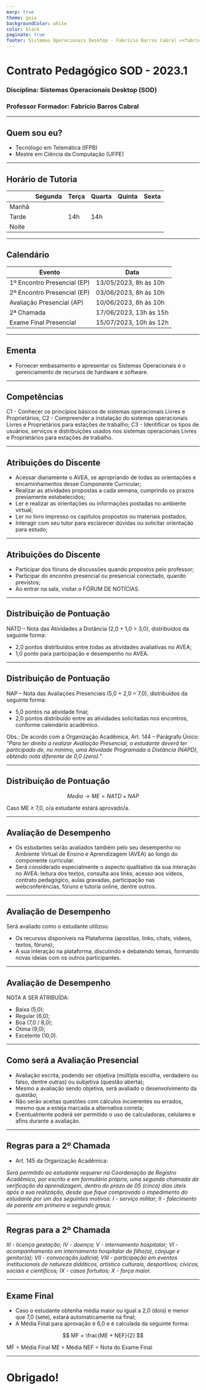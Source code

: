 ```yaml
---
marp: true
theme: gaia
backgroundColor: white
color: black
paginate: true
footer: Sistemas Operacionais Desktop - Fabrício Barros Cabral <<fabricio.cabral@ead.ifpe.edu.br>>
---
```

<style>
img[alt~="center"] {
    display: block;
    margin: 0 auto;
}
</style>

<!-- _paginate: false -->
# **Contrato Pedagógico SOD - 2023.1**

### Disciplina: Sistemas Operacionais Desktop (SOD)
### Professor Formador: Fabrício Barros Cabral

---

## Quem sou eu?

- Tecnólogo em Telemática (IFPB)
- Mestre em Ciência da Computação (UFPE)

---

## Horário de Tutoria

|       | Segunda | Terça | Quarta | Quinta | Sexta |
|-------|---------|-------|--------|--------|-------|
| Manhã |         |       |        |        |       |
| Tarde |         |  14h  |  14h   |        |       |
| Noite |         |       |        |        |       |

---

## Calendário

| Evento                      |  Data                  |
|-----------------------------|------------------------|
| 1º Encontro Presencial (EP) | 13/05/2023, 8h às 10h  |
| 2º Encontro Presencial (EP) | 03/06/2023, 8h às 10h  |
| Avaliação Presencial (AP)   | 10/06/2023, 8h às 10h  |
| 2ª Chamada                  | 17/06/2023, 13h às 15h |
| Exame Final Presencial      | 15/07/2023, 10h às 12h |

---

## Ementa

- Fornecer embasamento e apresentar os Sistemas Operacionais e o gerenciamento de recursos de hardware e software.

---

## Competências

C1 - Conhecer os princípios básicos de sistemas operacionais Livres e Proprietários;
C2 - Compreender a instalação do sistemas operacionais Livres e Proprietários para estações de trabalho;
C3 - Identificar os tipos de usuários, serviços e distribuições usados nos sistemas operacionais Livres e Proprietários para estações de trabalho.

---

## Atribuições do Discente

- Acessar diariamente o AVEA, se apropriando de todas as orientações e encaminhamentos desse Componente Curricular;
- Realizar as atividades propostas a cada semana, cumprindo os prazos previamente estabelecidos;
- Ler e realizar as orientações ou informações postadas no ambiente virtual;
- Ler no livro impresso os capítulos propostos ou materiais postados;
- Interagir com seu tutor para esclarecer dúvidas ou solicitar orientação para estudo;

---

## Atribuições do Discente

- Participar dos fóruns de discussões quando propostos pelo professor;
- Participar do encontro presencial ou presencial conectado, quando previstos;
- Ao entrar na sala, visitar o FÓRUM DE NOTÍCIAS.

---

## Distribuição de Pontuação

NATD – Nota das Atividades a Distância (2,0 + 1,0 = 3,0), distribuídos da seguinte forma:
- 2,0 pontos distribuídos entre todas as atividades avaliativas no AVEA;
- 1,0 ponto para participação e desempenho no AVEA.

---

## Distribuição de Pontuação

NAP – Nota das Avaliações Presenciais (5,0 + 2,0 = 7,0), distribuídos da seguinte forma:
- 5,0 pontos na atividade final;
- 2,0 pontos distribuído entre as atividades solicitadas nos encontros, conforme calendário acadêmico.

Obs.: De acordo com a Organização Acadêmica, Art. 144 – Parágrafo Único: *"Para ter direito a realizar Avaliação Presencial, o estudante deverá ter participado de, no mínimo, uma Atividade Programada a Distância (NAPD), obtendo nota diferente de 0,0 (zero)."*

---

## Distribuição de Pontuação

$$Media → ME = NATD + NAP$$

Caso ME ≥ 7,0, o/a estudante estará aprovado/a.

---

## Avaliação de Desempenho

- Os estudantes serão avaliados também pelo seu desempenho no Ambiente Virtual de Ensino e Aprendizagem (AVEA) ao longo do componente curricular.
- Será considerado especialmente o aspecto qualitativo da sua interação no AVEA: leitura dos textos, consulta aos links, acesso aos vídeos, contrato pedagógico, aulas gravadas, participação nas webconferências, fóruns e tutoria online, dentre outros.

---

## Avaliação de Desempenho

Será avaliado como o estudante utilizou:
- Os recursos disponíveis na Plataforma (apostilas, links, chats, vídeos, textos, fóruns);
- A sua interação na plataforma, discutindo e debatendo temas, formando novas ideias com os outros participantes.

---

## Avaliação de Desempenho

NOTA A SER ATRIBUÍDA:
- Baixa (5,0);
- Regular (6,0);
- Boa (7,0 / 8,0);
- Ótima (9,0);
- Excelente (10,0).

---

## Como será a Avaliação Presencial

- Avaliação escrita, podendo ser objetiva (múltipla escolha, verdadeiro ou falso, dentre outras) ou subjetiva (questão aberta);
- Mesmo a avaliação sendo objetiva, será avaliado o desenvolvimento da questão;
- Não serão aceitas questões com cálculos incoerentes ou errados, mesmo que a esteja marcada a alternativa correta;
- Eventualmente poderá ser permitido o uso de calculadoras, celulares e afins durante a avaliação.

---

## Regras para a 2º Chamada

- Art. 145 da Organização Acadêmica:

*Será permitido ao estudante requerer na Coordenação de Registro Acadêmico, por escrito e em formulário próprio, uma segunda chamada da verificação da aprendizagem, dentro do prazo de 05 (cinco) dias úteis após a sua realização, desde que fique comprovado o impedimento do estudante por um dos seguintes motivos:
I - serviço militar;
II - falecimento de parente em primeiro e segundo graus;*

---

## Regras para a 2º Chamada

*III - licença gestação;
IV - doença;
V - internamento hospitalar;
VI - acompanhamento em internamento hospitalar de filho(a), cônjuge e genitor(a);
VII - convocação judicial;
VIII - participação em eventos institucionais de natureza didáticos, artístico culturais, desportivos; cívicos, sociais e científicos;
IX - casos fortuitos;
X - força maior.*

---

## Exame Final

- Caso o estudante obtenha média maior ou igual a 2,0  (dois) e menor que 7,0 (sete), estará automaticamente na final;
- A Média Final para aprovação é 6,0 e é calculada da seguinte forma:

$$ MF = \frac{ME + NEF}{2} $$

MF = Média Final
ME = Média
NEF = Nota do Exame Final

---

# Obrigado!